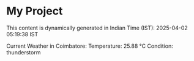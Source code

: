 # My Project

This content is dynamically generated in Indian Time (IST): 2025-04-02 05:19:38 IST


Current Weather in Coimbatore:
Temperature: 25.88 °C
Condition: thunderstorm
